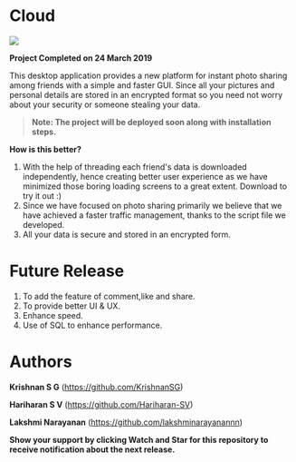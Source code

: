 # Cloud

![](https://github.com/KrishnanSG/Cloud/blob/master/Final_Logo.png)

**Project Completed on 24 March 2019**

This desktop application provides a new platform for instant photo sharing among friends with a simple and faster GUI. Since all your pictures and personal details are stored in an encrypted format so you need not worry about your security or someone stealing your data.


>**Note: The project will be deployed soon along with installation steps.**


**How is this better?**

1. With the help of threading each friend's data is downloaded independently, hence creating better user experience as we have minimized those boring loading screens to a great extent. Download to try it out :) 
2. Since we have focused on photo sharing primarily we believe that we have achieved a faster traffic management, thanks to the script file we developed.
3. All your data is secure and stored in an encrypted form.

# Future Release
1. To add the feature of comment,like and share. 
2. To provide better UI & UX.
3. Enhance speed.
4. Use of SQL to enhance performance.

# Authors

**Krishnan S G**    (https://github.com/KrishnanSG)

**Hariharan S V**  (https://github.com/Hariharan-SV)

**Lakshmi Narayanan**  (https://github.com/lakshminarayanannn)


**Show your support by clicking Watch and Star for this repository to receive notification about the next release.**
